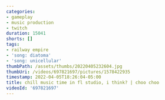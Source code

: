 ```yaml
---
categories:
- gameplay
- music production
- twitch
duration: 15041
shorts: []
tags:
- railway empire
- 'song: diatoma'
- 'song: unicellular'
thumbPath: /assets/thumbs/20220405232604.jpg
thumbUri: /videos/697821697/pictures/1578422935
timestamp: 2022-04-05T18:26:04-05:00
title: chill music time in fl studio, i think? | choo choo
videoId: '697821697'
---
```

